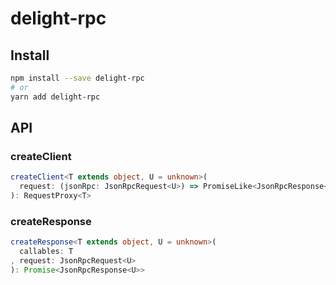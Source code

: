 # delight-rpc

## Install

```sh
npm install --save delight-rpc
# or
yarn add delight-rpc
```

## API

### createClient

```ts
createClient<T extends object, U = unknown>(
  request: (jsonRpc: JsonRpcRequest<U>) => PromiseLike<JsonRpcResponse<U>>)
): RequestProxy<T>
```

### createResponse

```ts
createResponse<T extends object, U = unknown>(
  callables: T
, request: JsonRpcRequest<U>
): Promise<JsonRpcResponse<U>>
```

